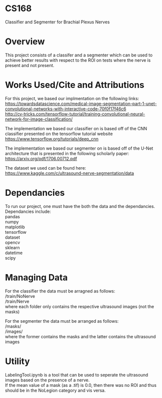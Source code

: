 # CS168
Classifier and Segmenter for Brachial Plexus Nerves

# Overview
This project consists of a classifer and a segmenter which can be used to achieve better results with respect to the ROI on tests where the nerve is present and not present.

# Works Used/Cite and Attributions
For this project, we based our implmentation on the following links:  
https://towardsdatascience.com/medical-image-segmentation-part-1-unet-convolutional-networks-with-interactive-code-70f0f17f46c6  
http://cv-tricks.com/tensorflow-tutorial/training-convolutional-neural-network-for-image-classification/  

The implementation we based our classifier on is based off of the CNN classifier presented on the tensorflow tutorial website
https://www.tensorflow.org/tutorials/deep_cnn  

The implementation we based our segmenter on is based off of the U-Net architecture that is presented in the following scholarly paper:
https://arxiv.org/pdf/1706.00712.pdf  

The dataset we used can be found here:
https://www.kaggle.com/c/ultrasound-nerve-segmentation/data  


# Dependancies
To run our project, one must have the both the data and the dependancies. Dependancies include:  
pandas  
numpy  
matplotlib  
tensorflow  
dataset  
opencv  
sklearn  
datetime  
scipy  

# Managing Data
For the classifier the data must be arragned as follows:  
/train/NoNerve  
/train/Nerve  
where each folder only contains the respective ultrasound images (not the masks)  

For the segmenter the data must be arranged as follows:  
/masks/  
/images/  
where the former contains the masks and the latter contains the ultrasound images 

# Utility
LabelingTool.ipynb is a tool that can be used to seperate the ultrasound images based on the presence of a nerve.  
If the mean value of a mask (as a .tif) is 0.0, then there was no ROI and thus should be in the NoLegion category and vis versa.

